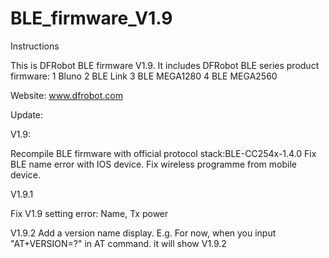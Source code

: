 BLE_firmware_V1.9
=================
Instructions

This is DFRobot BLE firmware V1.9. It includes DFRobot BLE series product firmware:
1 Bluno
2 BLE Link
3 BLE MEGA1280
4 BLE MEGA2560 


Website: www.dfrobot.com

Update:

V1.9: 

Recompile BLE firmware with official protocol stack:BLE-CC254x-1.4.0
Fix BLE name error with IOS device.
Fix wireless programme from mobile device.


V1.9.1

Fix V1.9 setting error: Name, Tx power


V1.9.2
Add a version name display.
E.g. For now, when you input "AT+VERSION=?" in AT command. it will show V1.9.2
